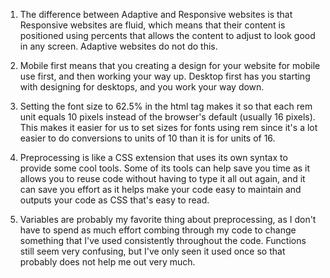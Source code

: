 1. The difference between Adaptive and Responsive websites is that Responsive websites are fluid, which means that their content is positioned using percents that allows the content to adjust to look good in any screen. Adaptive websites do not do this.

2. Mobile first means that you creating a design for your website for mobile use first, and then working your way up. Desktop first has you starting with designing for desktops, and you work your way down.

3. Setting the font size to 62.5% in the html tag makes it so that each rem unit equals 10 pixels instead of the browser's default (usually 16 pixels). This makes it easier for us to set sizes for fonts using rem since it's a lot easier to do conversions to units of 10 than it is for units of 16.

4. Preprocessing is like a CSS extension that uses its own syntax to provide some cool tools. Some of its tools can help save you time as it allows you to reuse code without having to type it all out again, and it can save you effort as it helps make your code easy to maintain and outputs your code as CSS that's easy to read.

5. Variables are probably my favorite thing about preprocessing, as I don't have to spend as much effort combing through my code to change something that I've used consistently throughout the code. Functions still seem very confusing, but I've only seen it used once so that probably does not help me out very much.